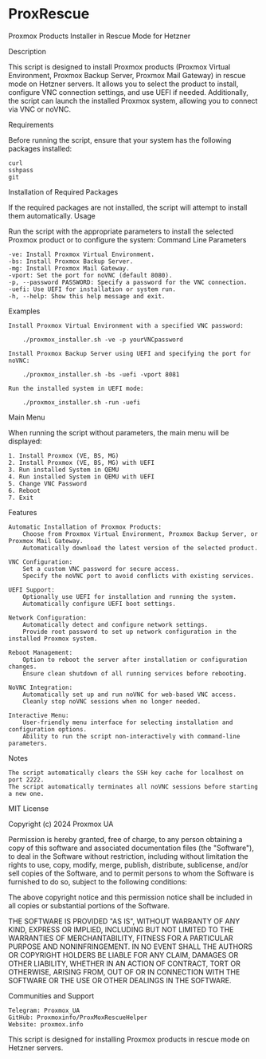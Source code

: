 # ProxRescue
Proxmox Products Installer in Rescue Mode for Hetzner


Description

This script is designed to install Proxmox products (Proxmox Virtual Environment, Proxmox Backup Server, Proxmox Mail Gateway) in rescue mode on Hetzner servers. It allows you to select the product to install, configure VNC connection settings, and use UEFI if needed. Additionally, the script can launch the installed Proxmox system, allowing you to connect via VNC or noVNC.


Requirements

Before running the script, ensure that your system has the following packages installed:

    curl
    sshpass
    git

Installation of Required Packages

If the required packages are not installed, the script will attempt to install them automatically.
Usage

Run the script with the appropriate parameters to install the selected Proxmox product or to configure the system:
Command Line Parameters

    -ve: Install Proxmox Virtual Environment.
    -bs: Install Proxmox Backup Server.
    -mg: Install Proxmox Mail Gateway.
    -vport: Set the port for noVNC (default 8080).
    -p, --password PASSWORD: Specify a password for the VNC connection.
    -uefi: Use UEFI for installation or system run.
    -h, --help: Show this help message and exit.

Examples

    Install Proxmox Virtual Environment with a specified VNC password:    

        ./proxmox_installer.sh -ve -p yourVNCpassword

    Install Proxmox Backup Server using UEFI and specifying the port for noVNC:

        ./proxmox_installer.sh -bs -uefi -vport 8081

    Run the installed system in UEFI mode:

        ./proxmox_installer.sh -run -uefi

Main Menu

When running the script without parameters, the main menu will be displayed:

    1. Install Proxmox (VE, BS, MG)
    2. Install Proxmox (VE, BS, MG) with UEFI
    3. Run installed System in QEMU
    4. Run installed System in QEMU with UEFI
    5. Change VNC Password
    6. Reboot
    7. Exit

Features

    Automatic Installation of Proxmox Products:
        Choose from Proxmox Virtual Environment, Proxmox Backup Server, or Proxmox Mail Gateway.
        Automatically download the latest version of the selected product.

    VNC Configuration:
        Set a custom VNC password for secure access.
        Specify the noVNC port to avoid conflicts with existing services.

    UEFI Support:
        Optionally use UEFI for installation and running the system.
        Automatically configure UEFI boot settings.

    Network Configuration:
        Automatically detect and configure network settings.
        Provide root password to set up network configuration in the installed Proxmox system.

    Reboot Management:
        Option to reboot the server after installation or configuration changes.
        Ensure clean shutdown of all running services before rebooting.

    NoVNC Integration:
        Automatically set up and run noVNC for web-based VNC access.
        Cleanly stop noVNC sessions when no longer needed.

    Interactive Menu:
        User-friendly menu interface for selecting installation and configuration options.
        Ability to run the script non-interactively with command-line parameters.

Notes

    The script automatically clears the SSH key cache for localhost on port 2222.
    The script automatically terminates all noVNC sessions before starting a new one.

MIT License

Copyright (c) 2024 Proxmox UA

Permission is hereby granted, free of charge, to any person obtaining a copy
of this software and associated documentation files (the "Software"), to deal
in the Software without restriction, including without limitation the rights
to use, copy, modify, merge, publish, distribute, sublicense, and/or sell
copies of the Software, and to permit persons to whom the Software is
furnished to do so, subject to the following conditions:

The above copyright notice and this permission notice shall be included in all
copies or substantial portions of the Software.

THE SOFTWARE IS PROVIDED "AS IS", WITHOUT WARRANTY OF ANY KIND, EXPRESS OR
IMPLIED, INCLUDING BUT NOT LIMITED TO THE WARRANTIES OF MERCHANTABILITY,
FITNESS FOR A PARTICULAR PURPOSE AND NONINFRINGEMENT. IN NO EVENT SHALL THE
AUTHORS OR COPYRIGHT HOLDERS BE LIABLE FOR ANY CLAIM, DAMAGES OR OTHER
LIABILITY, WHETHER IN AN ACTION OF CONTRACT, TORT OR OTHERWISE, ARISING FROM,
OUT OF OR IN CONNECTION WITH THE SOFTWARE OR THE USE OR OTHER DEALINGS IN THE
SOFTWARE. 

Communities and Support

    Telegram: Proxmox_UA
    GitHub: Proxmoxinfo/ProxMoxRescueHelper
    Website: proxmox.info

This script is designed for installing Proxmox products in rescue mode on Hetzner servers.